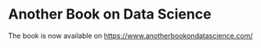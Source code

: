 # Another Book on Data Science

The book is now available on https://www.anotherbookondatascience.com/

